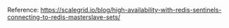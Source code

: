 Reference:
https://scalegrid.io/blog/high-availability-with-redis-sentinels-connecting-to-redis-masterslave-sets/